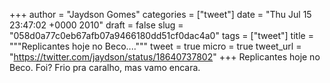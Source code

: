 
+++
author = "Jaydson Gomes"
categories = ["tweet"]
date = "Thu Jul 15 23:47:02 +0000 2010"
draft = false
slug = "058d0a77c0eb67afb07a9466180dd51cf0dac4a0"
tags = ["tweet"]
title = """Replicantes hoje no Beco...."""
tweet = true
micro = true
tweet_url = "https://twitter.com/jaydson/status/18640737802"
+++
Replicantes hoje no Beco. Foi? Frio pra caralho, mas vamo encara.
